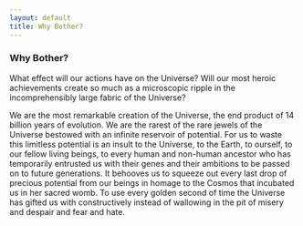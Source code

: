```yaml
---
layout: default
title: Why Bother?
---
```


### Why Bother?

What effect will our actions have on the Universe? Will our most heroic achievements create so much as a microscopic ripple in the incomprehensibly large fabric of the Universe?

We are the most remarkable creation of the Universe, the end product of 14 billion years of evolution. We are the rarest of the rare jewels of the Universe bestowed with an infinite reservoir of potential. For us to waste this limitless potential is an insult to the Universe, to the Earth, to ourself, to our fellow living beings, to every human and non-human ancestor who has temporarily entrusted us with their genes and their ambitions to be passed on to future generations. It behooves us to squeeze out every last drop of precious potential from our beings in homage to the Cosmos that incubated us in her sacred womb. To use every golden second of time the Universe has gifted us with constructively instead of wallowing in the pit of misery and despair and fear and hate.